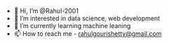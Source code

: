 - 👋 Hi, I’m @Rahul-2001
- 👀 I’m interested in data science, web development
- 🌱 I’m currently learning machine leaning
- 📫 How to reach me - rahulgourishetty@gmail.com

<!---
Rahul-2001/Rahul-2001 is a ✨ special ✨ repository because its `README.md` (this file) appears on your GitHub profile.
You can click the Preview link to take a look at your changes.
--->
